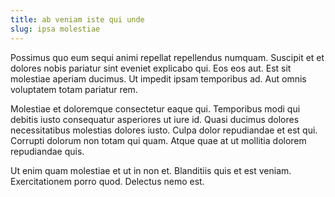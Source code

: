 ```yaml
---
title: ab veniam iste qui unde
slug: ipsa molestiae
---
```


Possimus quo eum sequi animi repellat repellendus numquam. Suscipit et et dolores nobis pariatur sint eveniet explicabo qui. Eos eos aut. Est sit molestiae aperiam ducimus. Ut impedit ipsam temporibus ad. Aut omnis voluptatem totam pariatur rem.

Molestiae et doloremque consectetur eaque qui. Temporibus modi qui debitis iusto consequatur asperiores ut iure id. Quasi ducimus dolores necessitatibus molestias dolores iusto. Culpa dolor repudiandae et est qui. Corrupti dolorum non totam qui quam. Atque quae at ut mollitia dolorem repudiandae quis.

Ut enim quam molestiae et ut in non et. Blanditiis quis et est veniam. Exercitationem porro quod. Delectus nemo est.
